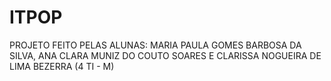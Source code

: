 # ITPOP
PROJETO FEITO PELAS ALUNAS: MARIA PAULA GOMES BARBOSA DA SILVA, ANA CLARA MUNIZ DO COUTO SOARES E CLARISSA NOGUEIRA DE LIMA BEZERRA (4 TI - M)
